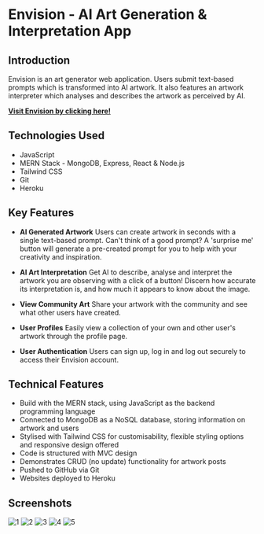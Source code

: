 # Envision - AI Art Generation & Interpretation App

## Introduction
Envision is an art generator web application. Users submit text-based prompts which is transformed into AI artwork. It also features an artwork interpreter which analyses and describes the artwork as perceived by AI.

**[Visit Envision by clicking here!](https://envision-the0choi-8e677992651d.herokuapp.com/)**

## Technologies Used

- JavaScript
- MERN Stack - MongoDB, Express, React & Node.js
- Tailwind CSS
- Git
- Heroku

## Key Features

- **AI Generated Artwork**
Users can create artwork in seconds with a single text-based prompt. Can't think of a good prompt? A 'surprise me' button will generate a pre-created prompt for you to help with your creativity and inspiration.

- **AI Art Interpretation**
Get AI to describe, analyse and interpret the artwork you are observing with a click of a button! Discern how accurate its interpretation is, and how much it appears to know about the image.

- **View Community Art**
Share your artwork with the community and see what other users have created. 

- **User Profiles**
Easily view a collection of your own and other user's artwork through the profile page.

- **User Authentication**
Users can sign up, log in and log out securely to access their Envision account.

## Technical Features

- Build with the MERN stack, using JavaScript as the backend programming language
- Connected to MongoDB as a NoSQL database, storing information on artwork and users
- Stylised with Tailwind CSS for customisability, flexible styling options and responsive design offered
- Code is structured with MVC design
- Demonstrates CRUD (no update) functionality for artwork posts
- Pushed to GitHub via Git
- Websites deployed to Heroku

## Screenshots
![1](https://i.imgur.com/jJuCjwX.png)
![2](https://i.imgur.com/g51CHru.png)
![3](https://i.imgur.com/oZPKRlT.png)
![4](https://i.imgur.com/7KNV1db.png)
![5](https://i.imgur.com/CCiywcR.png)

